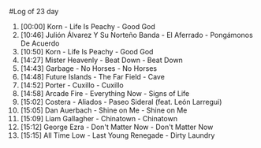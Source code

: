 #Log of 23 day

1. [00:00] Korn - Life Is Peachy - Good God
1. [10:46] Julión Álvarez Y Su Norteño Banda - El Aferrado - Pongámonos De Acuerdo
1. [10:50] Korn - Life Is Peachy - Good God
1. [14:27] Mister Heavenly - Beat Down - Beat Down
1. [14:43] Garbage - No Horses - No Horses
1. [14:48] Future Islands - The Far Field - Cave
1. [14:52] Porter - Cuxillo - Cuxillo
1. [14:58] Arcade Fire - Everything Now - Signs of Life
1. [15:02] Costera - Aliados - Paseo Sideral (feat. León Larregui)
1. [15:05] Dan Auerbach - Shine on Me - Shine on Me
1. [15:09] Liam Gallagher - Chinatown - Chinatown
1. [15:12] George Ezra - Don't Matter Now - Don't Matter Now
1. [15:15] All Time Low - Last Young Renegade - Dirty Laundry
